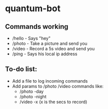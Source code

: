 # quantum-bot

## Commands working
- /hello  - Says "hey"
- /photo  - Take a picture and send you
- /video  - Record a 5s video and send you
- /ping   - Says his local ip address

## To-do list:
- Add a file to log incoming commands
- Add params to /photo /video commands like:
  - /photo -day
  - /photo -night
  - /video -x (x is the secs to record)
